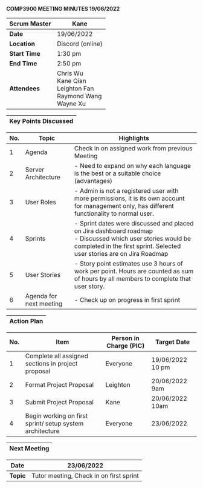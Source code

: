 **COMP3900 MEETING MINUTES 19/06/2022**

| **Scrum Master** | Kane |
|---|---|
| **Date** | 19/06/2022 |
| **Location** | Discord (online) |  
| **Start Time**| 1:30 pm |
| **End Time** | 2:50 pm |
| **Attendees** | Chris Wu <br/> Kane Qian <br/> Leighton Fan <br/> Raymond Wang <br/> Wayne Xu |

| **Key Points Discussed** |
| --- |

| **No.** | **Topic** | **Highlights** |
| --- | --- | --- |
| 1 | Agenda| Check in on assigned work from previous Meeting |
| 2 | Server Architecture |- Need to expand on why each language is the best or a suitable choice (advantages)|
| 3 | User Roles |- Admin is not a registered user with more permissions, it is its own account for management only, has different functionality to normal user.|
| 4 | Sprints |- Sprint dates were discussed and placed on Jira dashboard roadmap <br/> - Discussed which user stories would be completed in the first sprint. Selected user stories are on Jira Roadmap|
| 5 | User Stories |- Story point estimates use 3 hours of work per point. Hours are counted as sum of hours by all members to complete that user story. |
| 6 | Agenda for next meeting |- Check up on progress in first sprint <br/>|

| **Action Plan** |
| --- |

| **No.** | **Item** | **Person in Charge (PIC)** | **Target Date** |
| --- | --- | --- | --- |
| 1 | Complete all assigned sections in project proposal | Everyone | 19/06/2022 10 pm |
| 2 | Format Project Proposal | Leighton | 20/06/2022 9am |
| 3 | Submit Project Proposal | Kane | 20/06/2022 10am |
| 4 | Begin working on first sprint/ setup system architecture | Everyone | 23/06/2022 |

| **Next Meeting** |
|---|
  
| **Date** | 23/06/2022 |
|---|---|
| **Topic** | Tutor meeting, Check in on first sprint |
